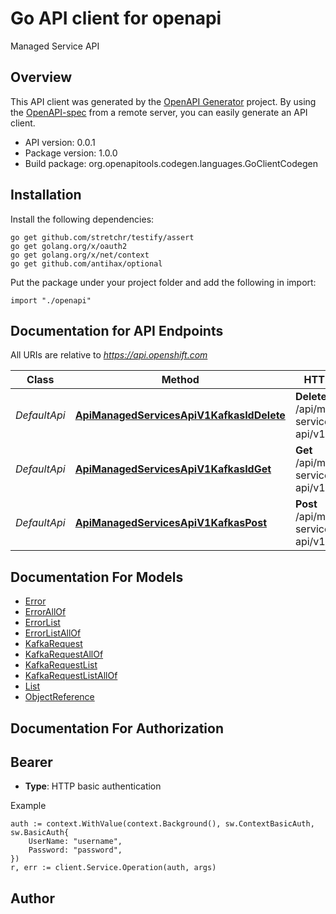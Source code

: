 # Go API client for openapi

Managed Service API

## Overview
This API client was generated by the [OpenAPI Generator](https://openapi-generator.tech) project.  By using the [OpenAPI-spec](https://www.openapis.org/) from a remote server, you can easily generate an API client.

- API version: 0.0.1
- Package version: 1.0.0
- Build package: org.openapitools.codegen.languages.GoClientCodegen

## Installation

Install the following dependencies:

```shell
go get github.com/stretchr/testify/assert
go get golang.org/x/oauth2
go get golang.org/x/net/context
go get github.com/antihax/optional
```

Put the package under your project folder and add the following in import:

```golang
import "./openapi"
```

## Documentation for API Endpoints

All URIs are relative to *https://api.openshift.com*

Class | Method | HTTP request | Description
------------ | ------------- | ------------- | -------------
*DefaultApi* | [**ApiManagedServicesApiV1KafkasIdDelete**](docs/DefaultApi.md#apimanagedservicesapiv1kafkasiddelete) | **Delete** /api/managed-services-api/v1/kafkas/{id} | Delete a kafka request by id
*DefaultApi* | [**ApiManagedServicesApiV1KafkasIdGet**](docs/DefaultApi.md#apimanagedservicesapiv1kafkasidget) | **Get** /api/managed-services-api/v1/kafkas/{id} | Get a kafka request by id
*DefaultApi* | [**ApiManagedServicesApiV1KafkasPost**](docs/DefaultApi.md#apimanagedservicesapiv1kafkaspost) | **Post** /api/managed-services-api/v1/kafkas | Create a new kafka Request


## Documentation For Models

 - [Error](docs/Error.md)
 - [ErrorAllOf](docs/ErrorAllOf.md)
 - [ErrorList](docs/ErrorList.md)
 - [ErrorListAllOf](docs/ErrorListAllOf.md)
 - [KafkaRequest](docs/KafkaRequest.md)
 - [KafkaRequestAllOf](docs/KafkaRequestAllOf.md)
 - [KafkaRequestList](docs/KafkaRequestList.md)
 - [KafkaRequestListAllOf](docs/KafkaRequestListAllOf.md)
 - [List](docs/List.md)
 - [ObjectReference](docs/ObjectReference.md)


## Documentation For Authorization



## Bearer

- **Type**: HTTP basic authentication

Example

```golang
auth := context.WithValue(context.Background(), sw.ContextBasicAuth, sw.BasicAuth{
    UserName: "username",
    Password: "password",
})
r, err := client.Service.Operation(auth, args)
```



## Author



